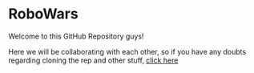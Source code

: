 # RoboWars

Welcome to this GitHub Repository guys!

Here we will be collaborating with each other, so if you have any doubts regarding cloning the rep and other stuff,
[click here](https://www.digitalcrafts.com/blog/learn-how-start-new-group-project-github)
